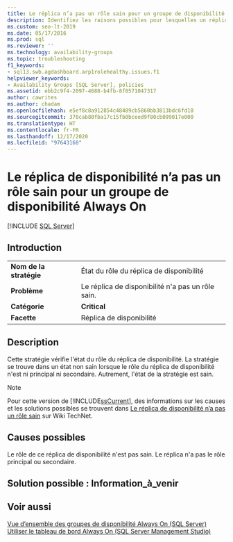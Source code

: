 ```yaml
---
title: Le réplica n’a pas un rôle sain pour un groupe de disponibilité
description: Identifiez les raisons possibles pour lesquelles un réplica de disponibilité n’a pas un rôle sain dans un groupe de disponibilité Always On.
ms.custom: seo-lt-2019
ms.date: 05/17/2016
ms.prod: sql
ms.reviewer: ''
ms.technology: availability-groups
ms.topic: troubleshooting
f1_keywords:
- sql13.swb.agdashboard.arp1rolehealthy.issues.f1
helpviewer_keywords:
- Availability Groups [SQL Server], policies
ms.assetid: ebb2c9f4-2097-4688-b4fb-8f0571047317
author: cawrites
ms.author: chadam
ms.openlocfilehash: e5ef8c8a912854c48489cb5860bb3813bdc6fd10
ms.sourcegitcommit: 370cab80fba17c15fb0bceed9f80cb099017e000
ms.translationtype: HT
ms.contentlocale: fr-FR
ms.lasthandoff: 12/17/2020
ms.locfileid: "97643168"
---
```

# <a name="availability-replica-does-not-have-a-healthy-role-for-an-always-on-availability-group"></a>Le réplica de disponibilité n’a pas un rôle sain pour un groupe de disponibilité Always On
[!INCLUDE [SQL Server](../../../includes/applies-to-version/sqlserver.md)]
    
## <a name="introduction"></a>Introduction  
  
|||  
|-|-|  
|**Nom de la stratégie**|État du rôle du réplica de disponibilité|  
|**Problème**|Le réplica de disponibilité n'a pas un rôle sain.|  
|**Catégorie**|**Critical**|  
|**Facette**|Réplica de disponibilité|  
  
## <a name="description"></a>Description  
 Cette stratégie vérifie l'état du rôle du réplica de disponibilité. La stratégie se trouve dans un état non sain lorsque le rôle du réplica de disponibilité n'est ni principal ni secondaire. Autrement, l'état de la stratégie est sain.  
  
> [!NOTE]  
>  Pour cette version de [!INCLUDE[ssCurrent](../../../includes/sscurrent-md.md)], des informations sur les causes et les solutions possibles se trouvent dans [Le réplica de disponibilité n’a pas un rôle sain](https://go.microsoft.com/fwlink/p/?LinkId=220856) sur Wiki TechNet.  
  
## <a name="possible-causes"></a>Causes possibles  
 Le rôle de ce réplica de disponibilité n'est pas sain. Le réplica n'a pas le rôle principal ou secondaire.  
  
## <a name="possible-solution-information_still_to_come"></a>Solution possible : Information_à_venir  
  
## <a name="see-also"></a>Voir aussi  
 [Vue d’ensemble des groupes de disponibilité Always On &#40;SQL Server&#41;](../../../database-engine/availability-groups/windows/overview-of-always-on-availability-groups-sql-server.md)   
 [Utiliser le tableau de bord Always On &#40;SQL Server Management Studio&#41;](../../../database-engine/availability-groups/windows/use-the-always-on-dashboard-sql-server-management-studio.md)  
  
  
